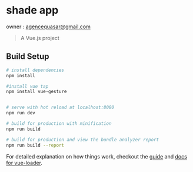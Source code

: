 # shade app
owner : agencequasar@gmail.com

> A Vue.js project

## Build Setup

``` bash
# install dependencies
npm install

#install vue tap
npm install vue-gesture


# serve with hot reload at localhost:8080
npm run dev

# build for production with minification
npm run build

# build for production and view the bundle analyzer report
npm run build --report
```

For detailed explanation on how things work, checkout the [guide](http://vuejs-templates.github.io/webpack/) and [docs for vue-loader](http://vuejs.github.io/vue-loader).
